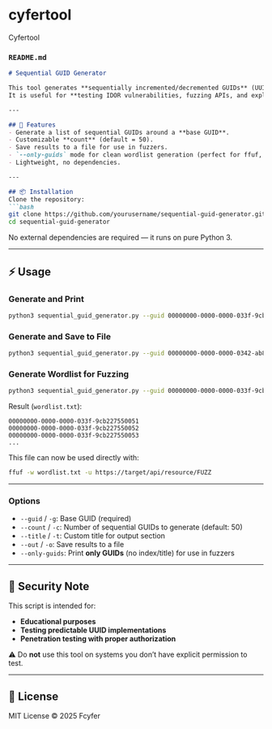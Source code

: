 # cyfertool
Cyfertool

### `README.md`

````markdown
# Sequential GUID Generator

This tool generates **sequentially incremented/decremented GUIDs** (UUIDs) based on a provided base GUID.  
It is useful for **testing IDOR vulnerabilities, fuzzing APIs, and exploring predictable UUID sequences**.

---

## 🚀 Features
- Generate a list of sequential GUIDs around a **base GUID**.
- Customizable **count** (default = 50).
- Save results to a file for use in fuzzers.
- `--only-guids` mode for clean wordlist generation (perfect for ffuf, Burp, wfuzz, etc.).
- Lightweight, no dependencies.

---

## 📦 Installation
Clone the repository:
```bash
git clone https://github.com/yourusername/sequential-guid-generator.git
cd sequential-guid-generator
````

No external dependencies are required — it runs on pure Python 3.

---

## ⚡ Usage

### Generate and Print

```bash
python3 sequential_guid_generator.py --guid 00000000-0000-0000-033f-9cb227550081 --count 20
```

### Generate and Save to File

```bash
python3 sequential_guid_generator.py --guid 00000000-0000-0000-0342-ab857e74c03a --count 100 --out guids.txt
```

### Generate Wordlist for Fuzzing

```bash
python3 sequential_guid_generator.py --guid 00000000-0000-0000-033f-9cb227550081 --count 200 --only-guids > wordlist.txt
```

Result (`wordlist.txt`):

```
00000000-0000-0000-033f-9cb227550051
00000000-0000-0000-033f-9cb227550052
00000000-0000-0000-033f-9cb227550053
...
```

This file can now be used directly with:

```bash
ffuf -w wordlist.txt -u https://target/api/resource/FUZZ
```

---

### Options

* `--guid` / `-g`: Base GUID (required)
* `--count` / `-c`: Number of sequential GUIDs to generate (default: 50)
* `--title` / `-t`: Custom title for output section
* `--out` / `-o`: Save results to a file
* `--only-guids`: Print **only GUIDs** (no index/title) for use in fuzzers

---

## 🔐 Security Note

This script is intended for:

* **Educational purposes**
* **Testing predictable UUID implementations**
* **Penetration testing with proper authorization**

⚠️ Do **not** use this tool on systems you don’t have explicit permission to test.

---

## 📜 License

MIT License © 2025 Fcyfer


```

